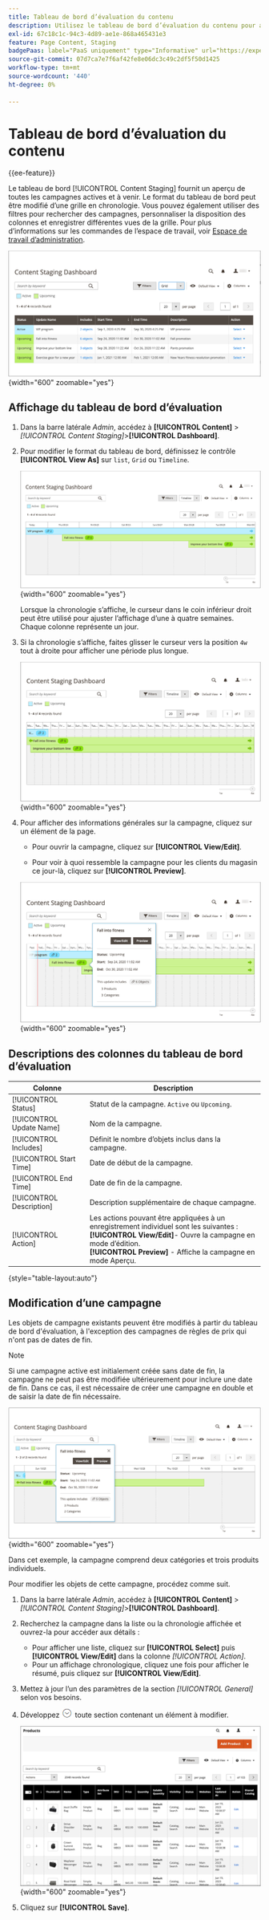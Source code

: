 ```yaml
---
title: Tableau de bord d’évaluation du contenu
description: Utilisez le tableau de bord d’évaluation du contenu pour accéder à un aperçu de toutes les campagnes actives et à venir.
exl-id: 67c18c1c-94c3-4d89-ae1e-868a465431e3
feature: Page Content, Staging
badgePaas: label="PaaS uniquement" type="Informative" url="https://experienceleague.adobe.com/fr/docs/commerce/user-guides/product-solutions" tooltip="S’applique uniquement aux projets Adobe Commerce on Cloud (infrastructure PaaS gérée par Adobe) et aux projets On-premise."
source-git-commit: 07d7ca7e7f6af42fe8e06dc3c49c2df5f50d1425
workflow-type: tm+mt
source-wordcount: '440'
ht-degree: 0%

---
```


# Tableau de bord d’évaluation du contenu

{{ee-feature}}

Le tableau de bord [!UICONTROL Content Staging] fournit un aperçu de toutes les campagnes actives et à venir. Le format du tableau de bord peut être modifié d’une grille en chronologie. Vous pouvez également utiliser des filtres pour rechercher des campagnes, personnaliser la disposition des colonnes et enregistrer différentes vues de la grille. Pour plus d’informations sur les commandes de l’espace de travail, voir [Espace de travail d’administration](../getting-started/admin-workspace.md).

![Tableau de bord d’évaluation en mode Grille](./assets/content-staging-grid-view.png){width="600" zoomable="yes"}

## Affichage du tableau de bord d’évaluation

1. Dans la barre latérale _Admin_, accédez à **[!UICONTROL Content]** > _[!UICONTROL Content Staging]_>**[!UICONTROL Dashboard]**.

1. Pour modifier le format du tableau de bord, définissez le contrôle **[!UICONTROL View As]** sur `list`, `Grid` ou `Timeline`.

   ![Mode Chronologie](./assets/content-staging-dashboard-timeline.png){width="600" zoomable="yes"}

   Lorsque la chronologie s’affiche, le curseur dans le coin inférieur droit peut être utilisé pour ajuster l’affichage d’une à quatre semaines. Chaque colonne représente un jour.

1. Si la chronologie s’affiche, faites glisser le curseur vers la position `4w` tout à droite pour afficher une période plus longue.

   ![Vue sur quatre semaines](./assets/content-staging-timeline-4-week-view.png){width="600" zoomable="yes"}

1. Pour afficher des informations générales sur la campagne, cliquez sur un élément de la page.

   - Pour ouvrir la campagne, cliquez sur **[!UICONTROL View/Edit]**.

   - Pour voir à quoi ressemble la campagne pour les clients du magasin ce jour-là, cliquez sur **[!UICONTROL Preview]**.

   ![Informations sur la campagne](./assets/content-staging-campaign-info.png){width="600" zoomable="yes"}

## Descriptions des colonnes du tableau de bord d’évaluation

| Colonne | Description |
|--- |--- |
| [!UICONTROL Status] | Statut de la campagne. `Active` ou `Upcoming`. |
| [!UICONTROL Update Name] | Nom de la campagne. |
| [!UICONTROL Includes] | Définit le nombre d’objets inclus dans la campagne. |
| [!UICONTROL Start Time] | Date de début de la campagne. |
| [!UICONTROL End Time] | Date de fin de la campagne. |
| [!UICONTROL Description] | Description supplémentaire de chaque campagne. |
| [!UICONTROL Action] | Les actions pouvant être appliquées à un enregistrement individuel sont les suivantes : <br/>**[!UICONTROL View/Edit]**- Ouvre la campagne en mode d’édition.<br/>**[!UICONTROL Preview]** - Affiche la campagne en mode Aperçu. |

{style="table-layout:auto"}

## Modification d’une campagne

Les objets de campagne existants peuvent être modifiés à partir du tableau de bord d&#39;évaluation, à l&#39;exception des campagnes de règles de prix qui n&#39;ont pas de dates de fin.

>[!NOTE]
>
>Si une campagne active est initialement créée sans date de fin, la campagne ne peut pas être modifiée ultérieurement pour inclure une date de fin. Dans ce cas, il est nécessaire de créer une campagne en double et de saisir la date de fin nécessaire.

![Détails de la campagne](./assets/content-staging-dashboard-view-edit.png){width="600" zoomable="yes"}

Dans cet exemple, la campagne comprend deux catégories et trois produits individuels.

Pour modifier les objets de cette campagne, procédez comme suit.

1. Dans la barre latérale _Admin_, accédez à **[!UICONTROL Content]** > _[!UICONTROL Content Staging]_>**[!UICONTROL Dashboard]**.

1. Recherchez la campagne dans la liste ou la chronologie affichée et ouvrez-la pour accéder aux détails :

   - Pour afficher une liste, cliquez sur **[!UICONTROL Select]** puis **[!UICONTROL View/Edit]** dans la colonne _[!UICONTROL Action]_.
   - Pour un affichage chronologique, cliquez une fois pour afficher le résumé, puis cliquez sur **[!UICONTROL View/Edit]**.

1. Mettez à jour l’un des paramètres de la section _[!UICONTROL General]_&#x200B;selon vos besoins.

1. Développez ![sélecteur de développement](../assets/icon-display-expand.png) toute section contenant un élément à modifier.

   ![Mise à jour des produits affectés à un élément de campagne](./assets/content-staging-campaign-edit-products.png){width="600" zoomable="yes"}

1. Cliquez sur **[!UICONTROL Save]**.
